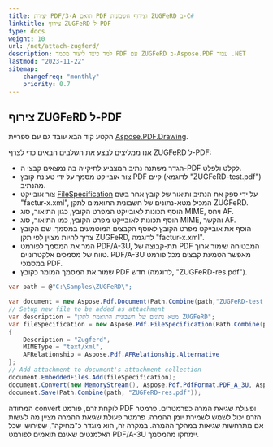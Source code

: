 ```yaml
---
title: יצירת PDF/3-A תואם PDF וצירוף חשבונית ZUGFeRD ב-C#
linktitle: צירוף ZUGFeRD ל-PDF
type: docs
weight: 10
url: /net/attach-zugferd/
description: למד כיצד ליצור מסמך PDF עם ZUGFeRD ב-Aspose.PDF עבור .NET
lastmod: "2023-11-22"
sitemap:
    changefreq: "monthly"
    priority: 0.7
---
```


## צירוף ZUGFeRD ל-PDF

הקטע קוד הבא עובד גם עם ספריית [Aspose.PDF.Drawing](/pdf/net/drawing/).

אנו ממליצים לבצע את השלבים הבאים כדי לצרף ZUGFeRD ל-PDF:

* הגדר משתנה נתיב המצביע לתיקייה בה נמצאים קבצי ה-PDF לקלט ולפלט.
* צור אובייקט מסמך על ידי טעינת קובץ PDF קיים (לדוגמא "ZUGFeRD-test.pdf") מהנתיב.
* צור אובייקט [FileSpecification](https://reference.aspose.com/pdf/net/aspose.pdf/filespecification/) על ידי ספק את הנתיב ותיאור של קובץ אחר בשם "factur-x.xml", המכיל מטא-נתונים של חשבונית התואמים לתקן ZUGFeRD.
* הוסף תכונות לאובייקט המפרט הקובץ, כגון התיאור, סוג MIME, ויחס AF.
* הוסף תכונות לאובייקט מפרט הקובץ, כמו התיאור, סוג MIME, והקשר AF.
* הוסף את אובייקט מפרט הקובץ לאוסף הקבצים המוטמעים במסמך. שם הקובץ צריך להיות מצוין לפי תקן ZUGFeRD, לדוגמה "factur-x.xml".
* המר את המסמך לפורמט PDF/A-3U, תת-קבוצה של PDF המבטיחה שימור ארוך טווח של מסמכים אלקטרוניים. PDF/A-3U מאפשר הטמעת קבצים מכל פורמט במסמכי PDF.
* שמור את המסמך המומר כקובץ PDF חדש (לדוגמה, "ZUGFeRD-res.pdf").

```cs
var path = @"C:\Samples\ZUGFeRD\";

var document = new Aspose.Pdf.Document(Path.Combine(path,"ZUGFeRD-test.pdf"));
// Setup new file to be added as attachment
var description = "מטא נתונים של חשבונית התואמת לתקן ZUGFeRD";
var fileSpecification = new Aspose.Pdf.FileSpecification(Path.Combine(path, "factur-x.xml"), description)
{
    Description = "Zugferd",
    MIMEType = "text/xml",
    AFRelationship = Aspose.Pdf.AFRelationship.Alternative
};
// Add attachment to document's attachment collection
document.EmbeddedFiles.Add(fileSpecification);
document.Convert(new MemoryStream(), Aspose.Pdf.PdfFormat.PDF_A_3U, Aspose.Pdf.ConvertErrorAction.Delete);
document.Save(Path.Combine(path, "ZUGFeRD-res.pdf"));
```
המתודה convert לוקחת זרם, פורמט PDF ופעולת שגיאת המרה כפרמטרים. פרמטר הזרם יכול לשמש לשמירת יומן ההמרה. פרמטר פעולת שגיאת ההמרה מציין מה לעשות אם מתרחשות שגיאות במהלך ההמרה. במקרה זה, הוא מוגדר כ"מחיקה", שפירושו שכל האלמנטים שאינם תואמים לפורמט PDF/A-3U יימחקו מהמסמך.
